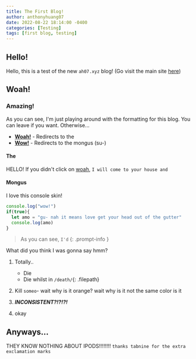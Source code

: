 ```yaml
---
title: The First Blog!
author: anthonyhuang07
date: 2022-08-22 18:14:00 -0400
categories: [Testing]
tags: [first blog, testing]
---
```


## Hello!

Hello, this is a test of the new `ah07.xyz` blog! (Go visit the main site [here](https://ah07.xyz))

## Woah!

### Amazing!

As you can see, I'm just playing around with the formatting for this blog. You can leave if you want. Otherwise...

- [**Woah!**](#the) - Redirects to the
- [**Wow!**](#mongus) - Redirects to the mongus (su-)

#### The

HELLO! If you didn't click on [woah](#amazing), `I will come to your house and`

#### Mongus

I love this console skin!

```js
console.log("wow!")
if(true){
  let amo = "gu- nah it means love get your head out of the gutter"
  console.log(amo)
}
```

> As you can see, `I'd`
{: .prompt-info }

What did you think I was gonna say hmm?

1. Totally..
    - Die
    - Die whilst in `/death/`{: .filepath}

2. Kill `someo`- wait why is it orange? wait why is it not the same color is it

3. ***INCONSISTENT?!?!?!***

4. okay

## Anyways...

THEY KNOW NOTHING ABOUT IPODS!!!!!!!!
`thanks tabnine for the extra exclamation marks`